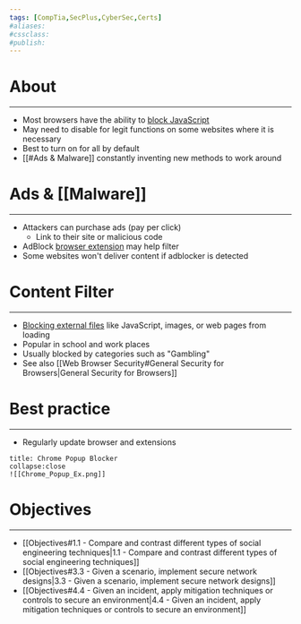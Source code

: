 ```yaml
---
tags: [CompTia,SecPlus,CyberSec,Certs]
#aliases:
#cssclass:
#publish:
---
```


# About
---
- Most browsers have the ability to <u>block JavaScript</u>
- May need to disable for legit functions on some websites where it is necessary
- Best to turn on for all by default
- [[#Ads & Malware]] constantly inventing new methods to work around

# Ads & [[Malware]]
---
- Attackers can purchase ads (pay per click)
	- Link to their site or malicious code
- AdBlock <u>browser extension</u> may help filter
- Some websites won't deliver content if adblocker is detected

# Content Filter
---
- <u>Blocking external files</u> like JavaScript, images, or web pages from loading
- Popular in school and work places
- Usually blocked by categories such as "Gambling"
- See also [[Web Browser Security#General Security for Browsers|General Security for Browsers]]

# Best practice
---
- Regularly update browser and extensions

```ad-info
title: Chrome Popup Blocker
collapse:close
![[Chrome_Popup_Ex.png]]
```

# Objectives
---
- [[Objectives#1.1 - Compare and contrast different types of social engineering techniques|1.1 - Compare and contrast different types of social engineering techniques]]
- [[Objectives#3.3 - Given a scenario, implement secure network designs|3.3 - Given a scenario, implement secure network designs]]
- [[Objectives#4.4 - Given an incident, apply mitigation techniques or controls to secure an environment|4.4 - Given an incident, apply mitigation techniques or controls to secure an environment]]